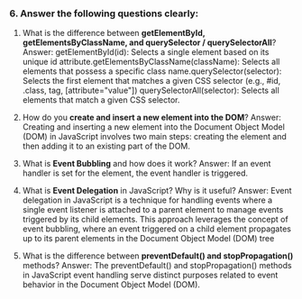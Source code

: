 ### 6. Answer the following questions clearly:

1. What is the difference between **getElementById, getElementsByClassName, and querySelector / querySelectorAll**?
Answer: getElementById(id): Selects a single element based on its unique id attribute.getElementsByClassName(className): Selects all elements that possess a specific class name.querySelector(selector): Selects the first element that matches a given CSS selector (e.g., #id, .class, tag, [attribute="value"]) querySelectorAll(selector): Selects all elements that match a given CSS selector.


2. How do you **create and insert a new element into the DOM**?
Answer: Creating and inserting a new element into the Document Object Model (DOM) in JavaScript involves two main steps: creating the element and then adding it to an existing part of the DOM.


3. What is **Event Bubbling** and how does it work?
Answer: If an event handler is set for the element, the event handler is triggered.


4. What is **Event Delegation** in JavaScript? Why is it useful?
Answer: Event delegation in JavaScript is a technique for handling events where a single event listener is attached to a parent element to manage events triggered by its child elements. This approach leverages the concept of event bubbling, where an event triggered on a child element propagates up to its parent elements in the Document Object Model (DOM) tree



5. What is the difference between **preventDefault() and stopPropagation()** methods?
Answer: The preventDefault() and stopPropagation() methods in JavaScript event handling serve distinct purposes related to event behavior in the Document Object Model (DOM).

